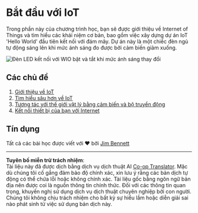 <!--
CO_OP_TRANSLATOR_METADATA:
{
  "original_hash": "e2b1b891b08ef7633d285547fbe73290",
  "translation_date": "2025-08-27T22:12:50+00:00",
  "source_file": "1-getting-started/README.md",
  "language_code": "vi"
}
-->
# Bắt đầu với IoT

Trong phần này của chương trình học, bạn sẽ được giới thiệu về Internet of Things và tìm hiểu các khái niệm cơ bản, bao gồm việc xây dựng dự án IoT 'Hello World' đầu tiên kết nối với đám mây. Dự án này là một chiếc đèn ngủ tự động sáng lên khi mức ánh sáng đo được bởi cảm biến giảm xuống.

![Đèn LED kết nối với WIO bật và tắt khi mức ánh sáng thay đổi](../../../images/wio-running-assignment-1-1.gif)

## Các chủ đề

1. [Giới thiệu về IoT](lessons/1-introduction-to-iot/README.md)
1. [Tìm hiểu sâu hơn về IoT](lessons/2-deeper-dive/README.md)
1. [Tương tác với thế giới vật lý bằng cảm biến và bộ truyền động](lessons/3-sensors-and-actuators/README.md)
1. [Kết nối thiết bị của bạn với Internet](lessons/4-connect-internet/README.md)

## Tín dụng

Tất cả các bài học được viết với ♥️ bởi [Jim Bennett](https://GitHub.com/JimBobBennett)

---

**Tuyên bố miễn trừ trách nhiệm**:  
Tài liệu này đã được dịch bằng dịch vụ dịch thuật AI [Co-op Translator](https://github.com/Azure/co-op-translator). Mặc dù chúng tôi cố gắng đảm bảo độ chính xác, xin lưu ý rằng các bản dịch tự động có thể chứa lỗi hoặc không chính xác. Tài liệu gốc bằng ngôn ngữ bản địa nên được coi là nguồn thông tin chính thức. Đối với các thông tin quan trọng, khuyến nghị sử dụng dịch vụ dịch thuật chuyên nghiệp bởi con người. Chúng tôi không chịu trách nhiệm cho bất kỳ sự hiểu lầm hoặc diễn giải sai nào phát sinh từ việc sử dụng bản dịch này.